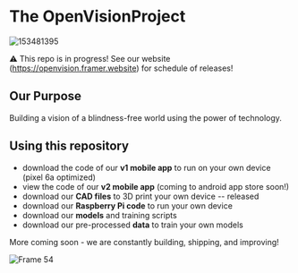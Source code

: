 # The OpenVisionProject
![153481395](https://github.com/TheOpenVisionProject/Home/assets/96749303/2139fe08-4bbb-4e91-83e0-99ab79914636)

⚠️ This repo is in progress! See our website (https://openvision.framer.website) for schedule of releases!

## Our Purpose
Building a vision of a blindness-free world using the power of technology.

## Using this repository
* download the code of our **v1 mobile app** to run on your own device (pixel 6a optimized)
* view the code of our **v2 mobile app** (coming to android app store soon!)
* download our **CAD files** to 3D print your own device -- released
* download our **Raspberry Pi code** to run your own device
* download our **models** and training scripts
* download our pre-processed **data** to train your own models

More coming soon - we are constantly building, shipping, and improving!

![Frame 54](https://github.com/TheOpenVisionProject/Home/assets/153481395/4a7becfc-e36f-4a65-b192-5bb812281957)
